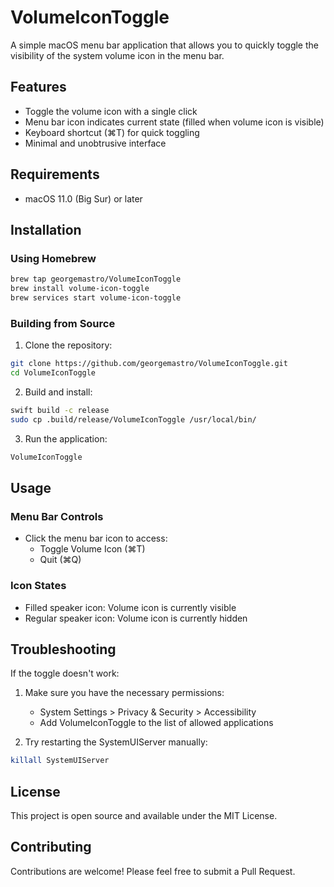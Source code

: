 # VolumeIconToggle

A simple macOS menu bar application that allows you to quickly toggle the visibility of the system volume icon in the menu bar.

## Features

- Toggle the volume icon with a single click
- Menu bar icon indicates current state (filled when volume icon is visible)
- Keyboard shortcut (⌘T) for quick toggling
- Minimal and unobtrusive interface

## Requirements

- macOS 11.0 (Big Sur) or later

## Installation

### Using Homebrew

```bash
brew tap georgemastro/VolumeIconToggle
brew install volume-icon-toggle
brew services start volume-icon-toggle
```

### Building from Source

1. Clone the repository:
```bash
git clone https://github.com/georgemastro/VolumeIconToggle.git
cd VolumeIconToggle
```

2. Build and install:
```bash
swift build -c release
sudo cp .build/release/VolumeIconToggle /usr/local/bin/
```

3. Run the application:
```bash
VolumeIconToggle
```

## Usage

### Menu Bar Controls

- Click the menu bar icon to access:
  - Toggle Volume Icon (⌘T)
  - Quit (⌘Q)

### Icon States

- Filled speaker icon: Volume icon is currently visible
- Regular speaker icon: Volume icon is currently hidden

## Troubleshooting

If the toggle doesn't work:

1. Make sure you have the necessary permissions:
   - System Settings > Privacy & Security > Accessibility
   - Add VolumeIconToggle to the list of allowed applications

2. Try restarting the SystemUIServer manually:
```bash
killall SystemUIServer
```

## License

This project is open source and available under the MIT License.

## Contributing

Contributions are welcome! Please feel free to submit a Pull Request. 